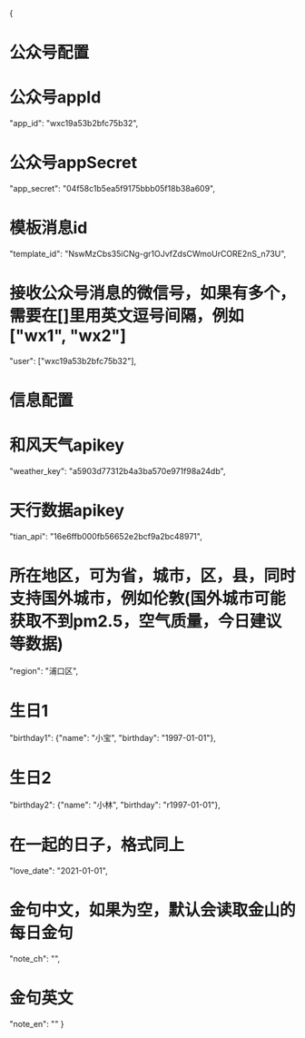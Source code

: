{
# 公众号配置
# 公众号appId
"app_id": "wxc19a53b2bfc75b32",
# 公众号appSecret
"app_secret": "04f58c1b5ea5f9175bbb05f18b38a609",
# 模板消息id
"template_id": "NswMzCbs35iCNg-gr1OJvfZdsCWmoUrCORE2nS_n73U",
# 接收公众号消息的微信号，如果有多个，需要在[]里用英文逗号间隔，例如["wx1", "wx2"]
"user": ["wxc19a53b2bfc75b32"],

# 信息配置
# 和风天气apikey
"weather_key": "a5903d77312b4a3ba570e971f98a24db",
# 天行数据apikey
"tian_api": "16e6ffb000fb56652e2bcf9a2bc48971",
# 所在地区，可为省，城市，区，县，同时支持国外城市，例如伦敦(国外城市可能获取不到pm2.5，空气质量，今日建议等数据)
"region": "浦口区",
# 生日1
"birthday1": {"name": "小宝", "birthday": "1997-01-01"},
# 生日2
"birthday2": {"name": "小林", "birthday": "r1997-01-01"},
# 在一起的日子，格式同上
"love_date": "2021-01-01",
# 金句中文，如果为空，默认会读取金山的每日金句
"note_ch": "",
# 金句英文
"note_en": ""
}
